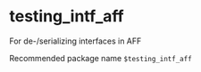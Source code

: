 # testing_intf_aff
For de-/serializing interfaces in AFF

Recommended package name `$testing_intf_aff`
